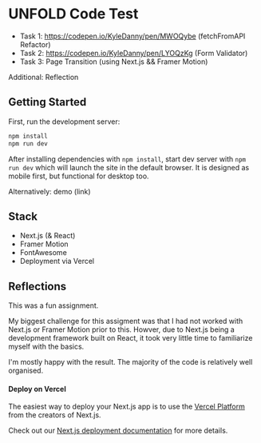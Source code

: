 # UNFOLD Code Test

- Task 1: https://codepen.io/KyleDanny/pen/MWOQybe (fetchFromAPI Refactor)
- Task 2: https://codepen.io/KyleDanny/pen/LYOQzKg (Form Validator) 
- Task 3: Page Transition (using Next.js && Framer Motion)

Additional: Reflection 

## Getting Started

First, run the development server:

```bash
npm install
npm run dev
```

After installing dependencies with ```npm install```, start dev server with ```npm run dev``` which will launch the site in the default browser.
It is designed as mobile first, but functional for desktop too. 

Alternatively: demo (link)

## Stack
- Next.js (& React)
- Framer Motion
- FontAwesome
- Deployment via Vercel

## Reflections 
This was a fun assignment. 

My biggest challenge for this assigment was that I had not worked with Next.js or Framer Motion prior to this. Howver, due to Next.js being a development framework built on React, it took very little time to familiarize myself with the basics. 

I'm mostly happy with the result. The majority of the code is relatively well organised. 


#### Deploy on Vercel

The easiest way to deploy your Next.js app is to use the [Vercel Platform](https://vercel.com/new?utm_medium=default-template&filter=next.js&utm_source=create-next-app&utm_campaign=create-next-app-readme) from the creators of Next.js.

Check out our [Next.js deployment documentation](https://nextjs.org/docs/deployment) for more details.
